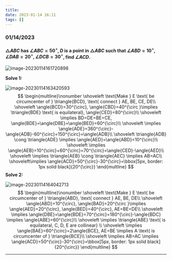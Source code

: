 ```yaml
---
title:
date: 2023-01-14 16:11
tags: []
---
```


### 01/14/2023

#### $\triangle{ABC}$ has $\angle{ABC}=50^{\circ}$, $D$ is a point in $\triangle{ABC}$ such that $\angle{ABD}=10^{\circ}, \angle{DAB}=20^{\circ}, \angle{DCB}=30^{\circ}$, find $\angle{ACD}$.

![image-20230114161720898](E:\workspace\mwo\assets\images\2023\image-20230114161720898.png)

**Solve 1:**

![image-20230114163420593](E:\workspace\mwo\assets\images\2023\image-20230114161807620.png)
$$
\begin{multline}\nonumber
\shoveleft \text{Make } E \text{ be circumcenter of } \triangle{BCD}, \text{ connect } AE, BE, CE, DE\\
\shoveleft \angle{BCD}=30^{\circ}, \angle{CBD}=40^{\circ }\implies \triangle{BDE} \text{ is equilateral}, \angle{CED}=80^{\circ}\\
\shoveleft \implies BD=DE=BE=CE, \angle{BDE}=\angle{DBE}=\angle{BED}=60^{\circ}\\
\shoveleft \implies \angle{ADE}=360^{\circ}-\angle{ADB}-60^{\circ}=150^{\circ}=\angle{ADB}\\
\shoveleft \triangle{ADB} \cong \triangle{ADE} \implies \angle{AED}=\angle{ABD}=10^{\circ}\\
\shoveleft \implies \angle{AEB}=10^{\circ}+60^{\circ}=70^{\circ}=\angle{CED}-\angle{AED}\\
\shoveleft \implies \triangle{AEB} \cong \triangle{AEC} \implies AB=AC\\
\shoveleft\implies \angle{ACD}=50^{\circ}-30^{\circ}=\bbox[5px, border: 1px solid black]{20^{\circ}}
\end{multline}
$$
**Solve 2:**

![image-20230114164042713](E:\workspace\mwo\assets\images\2023\image-20230114164042713.png)
$$
\begin{multline}\nonumber
\shoveleft \text{Make } E \text{ be circumcenter of } \triangle{ABD}, \text{ connect } AE, BE, DE\\
\shoveleft \angle{ABD}=10^{\circ}, \angle{BAD}=20^{\circ }\implies \angle{AED}=20^{\circ}, \angle{BED}=40^{\circ}, AE=BE=DE\\
\shoveleft \implies \angle{DBE}=\angle{BDE}=70^{\circ}=180^{\circ}-\angle{BDC} \implies \angle{ABE}=60^{\circ}\\
\shoveleft \implies \triangle{ABE} \text{ is equilateral, C, D, E are collinear} \\
\shoveleft \implies \angle{BAE}=60^{\circ}=2\angle{BCE}, AE=BE \implies A \text{ is circumcenter of } \triangle{BCE}\\
\shoveleft \implies AB=AC \implies \angle{ACD}=50^{\circ}-30^{\circ}=\bbox[5px, border: 1px solid black]{20^{\circ}}
\end{multline}
$$

---

